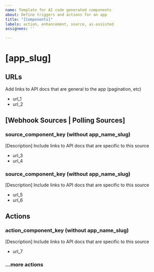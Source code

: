 ```yaml
---
name: Template for AI code generated components
about: Define triggers and actions for an app
title: "[Components]"
labels: action, enhancement, source, ai-assisted
assignees: ''

---
```


# [app_slug]
## URLs
Add links to API docs that are general to the app (pagination, etc)
- url_1
- url_2

## [Webhook Sources | Polling Sources]
### source_component_key (without app_name_slug)
[Description]
Include links to API docs that are specific to this source
- url_3
- url_4

### source_component_key (without app_name_slug)
[Description]
Include links to API docs that are specific to this source
- url_5
- url_6

## Actions
### action_component_key (without app_name_slug)
[Description]
Include links to API docs that are specific to this source
- url_7

### ...more actions